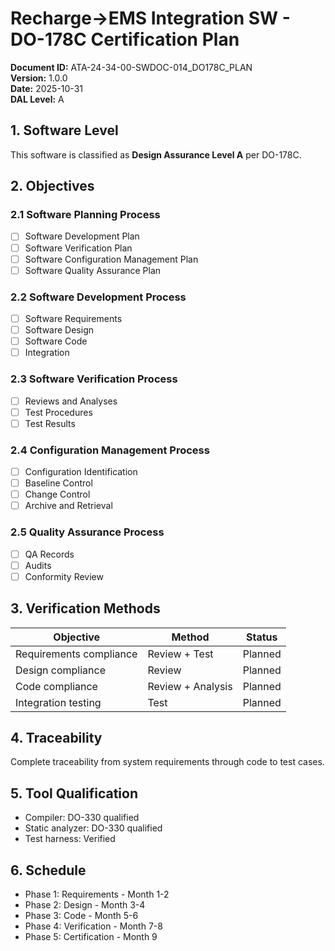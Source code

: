 # Recharge→EMS Integration SW - DO-178C Certification Plan

**Document ID:** ATA-24-34-00-SWDOC-014_DO178C_PLAN  
**Version:** 1.0.0  
**Date:** 2025-10-31  
**DAL Level:** A

## 1. Software Level

This software is classified as **Design Assurance Level A** per DO-178C.

## 2. Objectives

### 2.1 Software Planning Process
- [ ] Software Development Plan
- [ ] Software Verification Plan
- [ ] Software Configuration Management Plan
- [ ] Software Quality Assurance Plan

### 2.2 Software Development Process
- [ ] Software Requirements
- [ ] Software Design
- [ ] Software Code
- [ ] Integration

### 2.3 Software Verification Process
- [ ] Reviews and Analyses
- [ ] Test Procedures
- [ ] Test Results

### 2.4 Configuration Management Process
- [ ] Configuration Identification
- [ ] Baseline Control
- [ ] Change Control
- [ ] Archive and Retrieval

### 2.5 Quality Assurance Process
- [ ] QA Records
- [ ] Audits
- [ ] Conformity Review

## 3. Verification Methods

| Objective | Method | Status |
|-----------|--------|--------|
| Requirements compliance | Review + Test | Planned |
| Design compliance | Review | Planned |
| Code compliance | Review + Analysis | Planned |
| Integration testing | Test | Planned |

## 4. Traceability

Complete traceability from system requirements through code to test cases.

## 5. Tool Qualification

- Compiler: DO-330 qualified
- Static analyzer: DO-330 qualified
- Test harness: Verified

## 6. Schedule

- Phase 1: Requirements - Month 1-2
- Phase 2: Design - Month 3-4
- Phase 3: Code - Month 5-6
- Phase 4: Verification - Month 7-8
- Phase 5: Certification - Month 9
